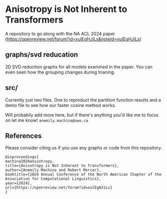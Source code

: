 # Anisotropy is Not Inherent to Transformers

A repository to go along with the NA ACL 2024 paper (https://openreview.net/forum?id=xulEgHJiLs&noteId=xulEgHJiLs)

## graphs/svd reducation

2D SVD reduction graphs for all models examined in the paper. You can even seen how the grouping changes during trianing.

## src/

Currently just two files. One to reproduct the partition function results and a demo file to see how our faster cosine method works.

Will probabily add more here, but if there's anything you'd like me to focus on let me know! `anemily.machina@uwo.ca`

## References

Please consider citing us if you use any graphs or code from this repository.

```
@inproceedings{
machina2024anisotropy,
title={Anisotropy is Not Inherent to Transformers},
author={Anemily Machina and Robert Mercer},
booktitle={2024 Annual Conference of the North American Chapter of the Association for Computational Linguistics},
year={2024},
url={https://openreview.net/forum?id=xulEgHJiLs}
}
```

